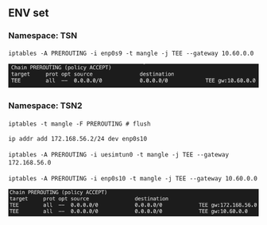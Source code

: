## ENV set

### Namespace: TSN
```shell
iptables -A PREROUTING -i enp0s9 -t mangle -j TEE --gateway 10.60.0.0
```
![Alt text](image.png)


### Namespace: TSN2

`iptables -t mangle -F PREROUTING # flush`

```shell
ip addr add 172.168.56.2/24 dev enp0s10

iptables -A PREROUTING -i uesimtun0 -t mangle -j TEE --gateway 172.168.56.0

iptables -A PREROUTING -i enp0s10 -t mangle -j TEE --gateway 10.60.0.0
```
![Alt text](image-1.png)